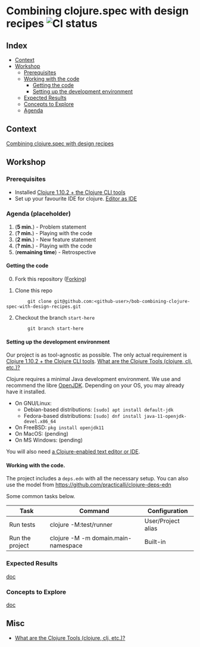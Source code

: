 # Combining clojure.spec with design recipes ![CI status](https://github.com/diegosanchez/bob-combining-clojure-spec-with-design-recipes/workflows/tools.deps-builder/badge.svg)

## Index

- [Context](#context)
- [Workshop](#workshop)
  - [Prerequisites](#prerequisites)
  - [Working with the code](#working-with-the-code)
    - [Getting the code](#getting-the-code)
    - [Setting up the development environment](#setting-up-the-development-environment)
  - [Expected Results](#expected-results)
  - [Concepts to Explore](#concepts-to-explore)
  - [Agenda](#agenda)

## Context

[Combining clojure.spec with design recipes](https://bobkonf.de/2021/sanchez-doctors.html)

## Workshop

<!-- ### What to Expect

### Obtained Benefits

### "Esto es lo que van a descubrir (pero sin decirlo)".

### Results to be Expected (Diego)

### Learning Objectives
 -->
### Prerequisites

- Installed [Clojure 1.10.2 + the Clojure CLI tools][external-clojure-installation]
- Set up your favourite IDE for clojure. [Editor as IDE][external-clojure-editor-as-ide]

### Agenda (placeholder)

1. (**5 min.**) - Problem statement
2. (**? min.**) - Playing with the code
3. (**2 min.**) - New feature statement
2. (**? min.**) - Playing with the code
3. (**remaining time**) - Retrospective

#### Getting the code

0. Fork this repository ([Forking](https://guides.github.com/activities/forking/))

1. Clone this repo

```shell
        git clone git@github.com:<github-user>/bob-combining-clojure-spec-with-design-recipes.git
```

2. Checkout the branch `start-here`

```shell
        git branch start-here
```

#### Setting up the development environment

Our project is as tool-agnostic as possible. The only actual requirement is [Clojure 1.10.2 + the Clojure CLI tools](https://clojure.org/guides/getting_started). [What are the Clojure Tools (clojure, clj, etc.)?](https://betweentwoparens.com/what-are-the-clojure-tools)


Clojure requires a minimal Java development environment. We use and recommend the libre [OpenJDK](https://openjdk.java.net/). Depending on your OS, you may already have it installed.

- On GNU/Linux:
  - Debian-based distributions: `[sudo] apt install default-jdk`
  - Fedora-based distributions: `[sudo] dnf install java-11-openjdk-devel.x86_64`
- On FreeBSD: `pkg install openjdk11`
- On MacOS: (pending)
- On MS Windows: (pending)

You will also need [a Clojure-enabled text editor or IDE](https://clojure.org/community/tools).

#### Working with the code.

The project includes a `deps.edn` with all the necessary setup.
You can also use the model from https://github.com/practicalli/clojure-deps-edn

Some common tasks below.

| Task     | Command     | Configuration      |
|----------|-------------|--------------------|
Run tests |	clojure -M:test/runner |	User/Project alias
Run the project  |	clojure -M -m domain.main-namespace |	Built-in

### Expected Results

[doc](EXPECTED_RESULTS.md)

### Concepts to Explore

[doc](CONCEPTS_TO_EXPLORE.md)

## Misc

- [What are the Clojure Tools (clojure, clj, etc.)?][external-clojure-toolbox]

[external-clojure-installation]: https://clojure.org/guides/getting_started
[external-clojure-editor-as-ide]: https://clojure.org/community/tools
[external-clojure-toolbox]: https://betweentwoparens.com/what-are-the-clojure-tools
